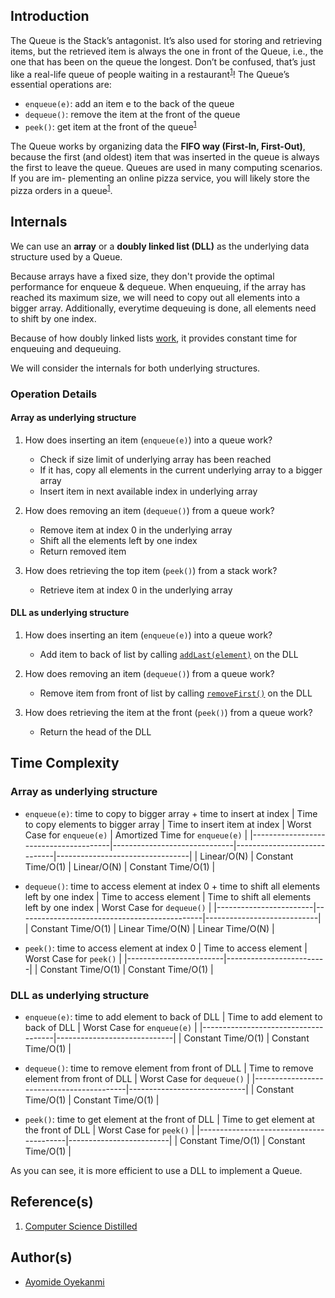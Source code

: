 ## Introduction
The Queue is the Stack’s antagonist. It’s also used for storing and retrieving items, but the retrieved item is always the one in front of the Queue, i.e., the one that has been on the queue the longest. Don’t be confused, that’s just like a real-life queue of people waiting in a restaurant<sup>[1](https://github.com/oyekanmiayo/data-structures-all-langs/tree/main/stack#references)</sup>! The Queue’s essential operations are:
* `enqueue(e)`: add an item e to the back of the queue
* `dequeue()`: remove the item at the front of the queue
* `peek()`: get item at the front of the queue<sup>[1](https://github.com/oyekanmiayo/data-structures-all-langs/tree/main/stack#references)</sup>

The Queue works by organizing data the **FIFO way (First-In, First-Out)**, because the first (and oldest) item that was inserted in the queue is always the first to leave the queue. Queues are used in many computing scenarios. If you are im- plementing an online pizza service, you will likely store the pizza orders in a queue<sup>[1](https://github.com/oyekanmiayo/data-structures-all-langs/tree/main/stack#references)</sup>.

## Internals
We can use an **array** or a **doubly linked list (DLL)** as the underlying data structure used by a Queue. 

Because arrays have a fixed size, they don't provide the optimal performance for enqueue & dequeue. When enqueuing, if the array has reached its maximum size, we will need to copy out all elements into a bigger array. Additionally, everytime dequeuing is done, all elements need to shift by one index. 

Because of how doubly linked lists [work](https://github.com/oyekanmiayo/data-structures-all-langs/tree/main/linkedlist/doubly), it provides constant time for enqueuing and dequeuing. 

We will consider the internals for both underlying structures.

### Operation Details

#### Array as underlying structure
1. How does inserting an item (`enqueue(e)`) into a queue work?
    * Check if size limit of underlying array has been reached
    * If it has, copy all elements in the current underlying array to a bigger array
    * Insert item in next available index in underlying array

2. How does removing an item (`dequeue()`) from a queue work?
    * Remove item at index 0 in the underlying array 
    * Shift all the elements left by one index
    * Return removed item 

3. How does retrieving the top item (`peek()`) from a stack work?
    * Retrieve item at index 0 in the underlying array 

#### DLL as underlying structure
1. How does inserting an item (`enqueue(e)`) into a queue work?
    * Add item to back of list by calling [`addLast(element)`](https://github.com/oyekanmiayo/data-structures-all-langs/blob/main/linkedlist/doubly/java/DoublyLinkedList.java#L63) on the DLL

2. How does removing an item (`dequeue()`) from a queue work?
    * Remove item from front of list by calling [`removeFirst()`](https://github.com/oyekanmiayo/data-structures-all-langs/blob/main/linkedlist/doubly/java/DoublyLinkedList.java#L136) on the DLL

3. How does retrieving the item at the front (`peek()`) from a queue work?
    * Return the head of the DLL

## Time Complexity

### Array as underlying structure
* `enqueue(e)`: time to copy to bigger array + time to insert at index
    | Time to copy elements to bigger array | Time to insert item at index | Worst Case for `enqueue(e)` | Amortized Time for `enqueue(e)` |
    |---------------------------------------|------------------------------|-----------------------------|---------------------------------|
    | Linear/O(N)                           | Constant Time/O(1)           | Linear/O(N)                 | Constant Time/O(1)              |
  

* `dequeue()`: time to access element at index 0 + time to shift all elements left by one index
    | Time to access element | Time to shift all elements left by one index | Worst Case for `dequeue()` |
    |------------------------|----------------------------------------------|----------------------------|
    | Constant Time/O(1)     | Linear Time/O(N)                             | Linear Time/O(N)           |

* `peek()`: time to access element at index 0
    | Time to access element | Worst Case for `peek()` |
    |------------------------|-------------------------|
    | Constant Time/O(1)     | Constant Time/O(1)      |

### DLL as underlying structure
* `enqueue(e)`: time to add element to back of DLL
   | Time to add element to back of DLL  | Worst Case for `enqueue(e)` |
   |-------------------------------------|-----------------------------|
   | Constant Time/O(1)                  | Constant Time/O(1)          |

* `dequeue()`: time to remove element from front of DLL
   | Time to remove element from front of DLL | Worst Case for `dequeue()`  |
   |------------------------------------------|-----------------------------|
   | Constant Time/O(1)                       | Constant Time/O(1)          |

* `peek()`: time to get element at the front of DLL
   | Time to get element at the front of DLL | Worst Case for `peek()` |
   |-----------------------------------------|-------------------------|
   | Constant Time/O(1)                      | Constant Time/O(1)      |

As you can see, it is more efficient to use a DLL to implement a Queue.

## Reference(s)
1. [Computer Science Distilled](https://www.amazon.co.uk/Computer-Science-Distilled-Computational-Problems/dp/0997316020/ref=sr_1_1?adgrpid=52658140545&dchild=1&gclid=Cj0KCQjw8fr7BRDSARIsAK0Qqr6bz1aEFd_X517mpcZBAGaDJaeg-WARxB6mwEMMtupTPnTGI0a-1SIaAmH5EALw_wcB&hvadid=259122221401&hvdev=c&hvlocint=9041110&hvlocphy=1010294&hvnetw=g&hvqmt=e&hvrand=6311385300851562426&hvtargid=kwd-297429021778&hydadcr=17613_1817768&keywords=computer+science+distilled&qid=1602170396&sr=8-1&tag=googhydr-21)

## Author(s)
* [Ayomide Oyekanmi](https://github.com/oyekanmiayo)
